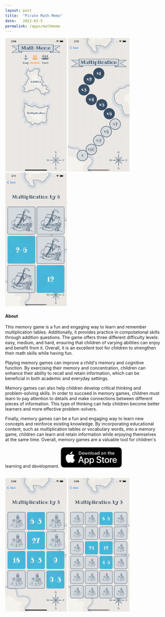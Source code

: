 ```yaml
---
layout: post
title:  "Pirate Math Memo"
date:   2022-03-5
permalink: /apps/mathmemo
---
```

<img src="/assets/images/mathmemo/1.png" width="200"/>
<img src="/assets/images/mathmemo/2.png" width="200"/>
<img src="/assets/images/mathmemo/3.png" width="200"/>

#### About

This memory game is a fun and engaging way to learn and remember multiplication tables. Additionally, it provides practice in computational skills through addition questions. The game offers three different difficulty levels: easy, medium, and hard, ensuring that children of varying abilities can enjoy and benefit from it. Overall, it is an excellent tool for children to strengthen their math skills while having fun.

Playing memory games can improve a child's memory and cognitive function. By exercising their memory and concentration, children can enhance their ability to recall and retain information, which can be beneficial in both academic and everyday settings.

Memory games can also help children develop critical thinking and problem-solving skills. In order to succeed in memory games, children must learn to pay attention to details and make connections between different pieces of information. This type of thinking can help children become better learners and more effective problem-solvers.

Finally, memory games can be a fun and engaging way to learn new concepts and reinforce existing knowledge. By incorporating educational content, such as multiplication tables or vocabulary words, into a memory game, children can learn and retain information while enjoying themselves at the same time. Overall, memory games are a valuable tool for children's learning and development.
<a href="https://apps.apple.com/ru/app/math-pirate-memo/id1612944652" style="display: inline-block; margin: 1rem 0;">
    <img src="/assets/images/download-on-the-app-store-en.svg" width="200"/>
</a>

<img src="/assets/images/mathmemo/4.png" width="200"/>
<img src="/assets/images/mathmemo/5.png" width="200"/>
